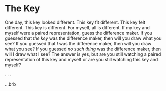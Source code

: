 # The Key

One day, this key looked different. This key fit different. This key felt different. This key is different. For myself, all is different. If my key and myself were a paired representation, guess the difference maker. If you guessed that _the key_ was the difference maker, then will you draw what you see? If you guessed that _I_ was the difference maker, then will you draw what you see? If you guessed _no such thing_ was the difference maker, then will I draw what I see? The answer is yes, but are you still watching a paired representation of this key and myself or are you still watching this key and myself?


. . .

...brb
